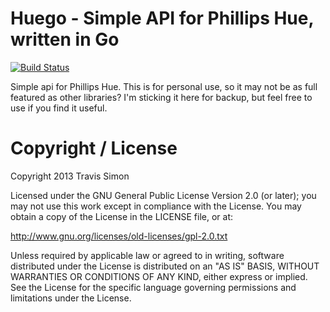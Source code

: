 Huego - Simple API for Phillips Hue, written in Go
======================================

[![Build Status](https://travis-ci.org/travissimon/huego.png)](https://travis-ci.org/travissimon/huego)

Simple api for Phillips Hue. This is for personal use, so it may not be as full featured as other libraries?
I'm sticking it here for backup, but feel free to use if you find it useful.

Copyright / License
===================
Copyright 2013 Travis Simon

Licensed under the GNU General Public License Version 2.0 (or later); you may not use this work except in compliance with the License. You may obtain a copy of the License in the LICENSE file, or at:

http://www.gnu.org/licenses/old-licenses/gpl-2.0.txt

Unless required by applicable law or agreed to in writing, software distributed under the License is distributed on an "AS IS" BASIS, WITHOUT WARRANTIES OR CONDITIONS OF ANY KIND, either express or implied. See the License for the specific language governing permissions and limitations under the License.